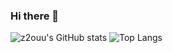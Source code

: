 ### Hi there 👋

<!--
**ilp-sys/ilp-sys** is a ✨ _special_ ✨ repository because its `README.md` (this file) appears on your GitHub profile.

Here are some ideas to get you started:

- 🔭 I’m currently working on ...
- 🌱 I’m currently learning ...
- 👯 I’m looking to collaborate on ...
- 🤔 I’m looking for help with ...
- 💬 Ask me about ...
- 📫 How to reach me: ...
- 😄 Pronouns: ...
- ⚡ Fun fact: ...
-->

![z2ouu's GitHub stats](https://github-readme-stats.vercel.app/api?username=ilp-sys&show_icons=true)
![Top Langs](https://github-readme-stats.vercel.app/api/top-langs/?username=ilp-sys&langs_count=8&layout=compact)




